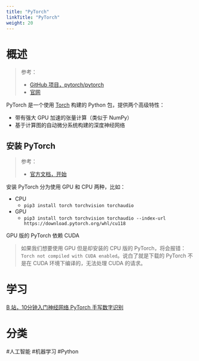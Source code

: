 ```yaml
---
title: "PyTorch"
linkTitle: "PyTorch"
weight: 20
---
```


# 概述

> 参考：
> 
> - [GitHub 项目，pytorch/pytorch](https://github.com/pytorch/pytorch)
> - [官网](https://pytorch.org/)

PyTorch 是一个使用 [Torch](/docs/12.人工智能/科学计算/Torch.md) 构建的 Python 包，提供两个高级特性：

- 带有强大 GPU 加速的张量计算（类似于 NumPy）
- 基于计算图的自动微分系统构建的深度神经网络

## 安装 PyTorch

> 参考：
> 
> - [官方文档，开始](https://pytorch.org/get-started/locally/)

安装 PyTorch 分为使用 GPU 和 CPU 两种，比如：

- CPU
  - `pip3 install torch torchvision torchaudio`
- GPU
  - `pip3 install torch torchvision torchaudio --index-url https://download.pytorch.org/whl/cu118`

GPU 版的 PyTorch 依赖 CUDA

> 如果我们想要使用 GPU 但是却安装的 CPU 版的 PyTorch，将会报错：`Torch not compiled with CUDA enabled`。说白了就是下载的 PyTorch 不是在 CUDA 环境下编译的，无法处理 CUDA 的请求。

# 学习

[B 站，10分钟入门神经网络 PyTorch 手写数字识别](https://www.bilibili.com/video/BV1GC4y15736)

# 分类

#人工智能 #机器学习 #Python